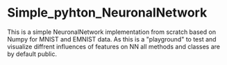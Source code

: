 # Simple_pyhton_NeuronalNetwork
This is a simple NeuronalNetwork implementation from scratch based on Numpy for MNIST and EMNIST data.
As this is a "playground" to test and visualize diffrent influences of features on NN all methods and classes are by default public.
